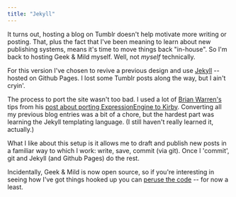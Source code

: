 ```yaml
---
title: "Jekyll"
---
```


It turns out, hosting a blog on Tumblr doesn't help motivate more writing or posting. That, plus the fact that I've been meaning to learn about new publishing systems, means it's time to move things back "in-house". So I'm back to hosting Geek & Mild myself. Well, not _myself_ technically.

For this version I've chosen to revive a previous design and use [Jekyll](http://jekyllrb.com/) -- hosted on Github Pages. I lost some Tumblr posts along the way, but I ain't cryin'.

The process to port the site wasn't too bad. I used a lot of [Brian Warren's](https://twitter.com/mrwarren) tips from his [post about porting ExpressionEngine to Kirby](http://begoodnotbad.com/article/Migrating-from-ExpressionEngine-to-Kirby). Converting all my previous blog entries was a bit of a chore, but the hardest part was learning the Jekyll templating language. (I still haven't really learned it, actually.)

What I like about this setup is it allows me to draft and publish new posts in a familiar way to which I work: write, save, commit (via git). Once I 'commit', git and Jekyll (and Github Pages) do the rest.

Incidentally, Geek & Mild is now open source, so if you're interesting in seeing how I've got things hooked up you can [peruse the code](https://github.com/sperte/sperte.github.io) -- for now a least.